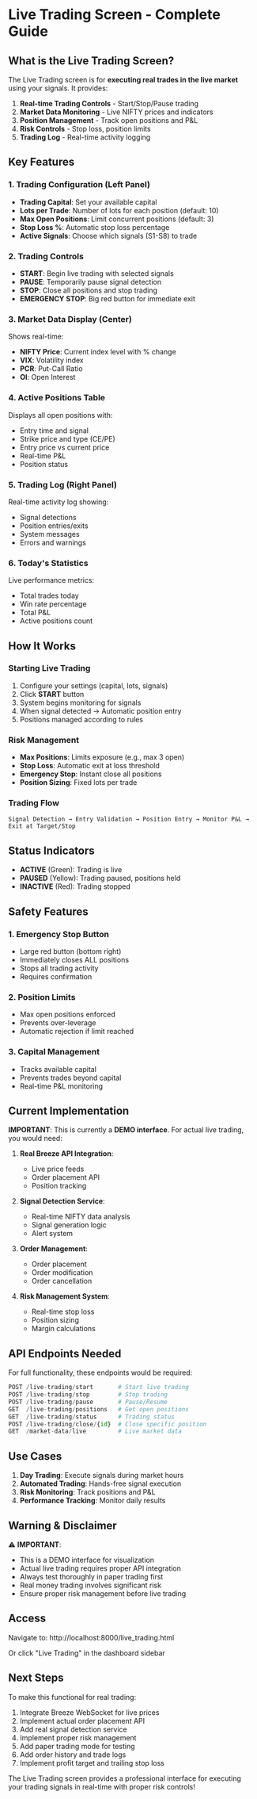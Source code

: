# Live Trading Screen - Complete Guide

## What is the Live Trading Screen?

The Live Trading screen is for **executing real trades in the live market** using your signals. It provides:

1. **Real-time Trading Controls** - Start/Stop/Pause trading
2. **Market Data Monitoring** - Live NIFTY prices and indicators
3. **Position Management** - Track open positions and P&L
4. **Risk Controls** - Stop loss, position limits
5. **Trading Log** - Real-time activity logging

## Key Features

### 1. Trading Configuration (Left Panel)
- **Trading Capital**: Set your available capital
- **Lots per Trade**: Number of lots for each position (default: 10)
- **Max Open Positions**: Limit concurrent positions (default: 3)
- **Stop Loss %**: Automatic stop loss percentage
- **Active Signals**: Choose which signals (S1-S8) to trade

### 2. Trading Controls
- **START**: Begin live trading with selected signals
- **PAUSE**: Temporarily pause signal detection
- **STOP**: Close all positions and stop trading
- **EMERGENCY STOP**: Big red button for immediate exit

### 3. Market Data Display (Center)
Shows real-time:
- **NIFTY Price**: Current index level with % change
- **VIX**: Volatility index
- **PCR**: Put-Call Ratio
- **OI**: Open Interest

### 4. Active Positions Table
Displays all open positions with:
- Entry time and signal
- Strike price and type (CE/PE)
- Entry price vs current price
- Real-time P&L
- Position status

### 5. Trading Log (Right Panel)
Real-time activity log showing:
- Signal detections
- Position entries/exits
- System messages
- Errors and warnings

### 6. Today's Statistics
Live performance metrics:
- Total trades today
- Win rate percentage
- Total P&L
- Active positions count

## How It Works

### Starting Live Trading
1. Configure your settings (capital, lots, signals)
2. Click **START** button
3. System begins monitoring for signals
4. When signal detected → Automatic position entry
5. Positions managed according to rules

### Risk Management
- **Max Positions**: Limits exposure (e.g., max 3 open)
- **Stop Loss**: Automatic exit at loss threshold
- **Emergency Stop**: Instant close all positions
- **Position Sizing**: Fixed lots per trade

### Trading Flow
```
Signal Detection → Entry Validation → Position Entry → Monitor P&L → Exit at Target/Stop
```

## Status Indicators

- **ACTIVE** (Green): Trading is live
- **PAUSED** (Yellow): Trading paused, positions held
- **INACTIVE** (Red): Trading stopped

## Safety Features

### 1. Emergency Stop Button
- Large red button (bottom right)
- Immediately closes ALL positions
- Stops all trading activity
- Requires confirmation

### 2. Position Limits
- Max open positions enforced
- Prevents over-leverage
- Automatic rejection if limit reached

### 3. Capital Management
- Tracks available capital
- Prevents trades beyond capital
- Real-time P&L monitoring

## Current Implementation

**IMPORTANT**: This is currently a **DEMO interface**. For actual live trading, you would need:

1. **Real Breeze API Integration**:
   - Live price feeds
   - Order placement API
   - Position tracking

2. **Signal Detection Service**:
   - Real-time NIFTY data analysis
   - Signal generation logic
   - Alert system

3. **Order Management**:
   - Order placement
   - Order modification
   - Order cancellation

4. **Risk Management System**:
   - Real-time stop loss
   - Position sizing
   - Margin calculations

## API Endpoints Needed

For full functionality, these endpoints would be required:

```python
POST /live-trading/start       # Start live trading
POST /live-trading/stop        # Stop trading
POST /live-trading/pause       # Pause/Resume
GET  /live-trading/positions   # Get open positions
GET  /live-trading/status      # Trading status
POST /live-trading/close/{id}  # Close specific position
GET  /market-data/live         # Live market data
```

## Use Cases

1. **Day Trading**: Execute signals during market hours
2. **Automated Trading**: Hands-free signal execution
3. **Risk Monitoring**: Track positions and P&L
4. **Performance Tracking**: Monitor daily results

## Warning & Disclaimer

⚠️ **IMPORTANT**: 
- This is a DEMO interface for visualization
- Actual live trading requires proper API integration
- Always test thoroughly in paper trading first
- Real money trading involves significant risk
- Ensure proper risk management before live trading

## Access

Navigate to: http://localhost:8000/live_trading.html

Or click "Live Trading" in the dashboard sidebar

## Next Steps

To make this functional for real trading:

1. Integrate Breeze WebSocket for live prices
2. Implement actual order placement API
3. Add real signal detection service
4. Implement proper risk management
5. Add paper trading mode for testing
6. Add order history and trade logs
7. Implement profit target and trailing stop loss

The Live Trading screen provides a professional interface for executing your trading signals in real-time with proper risk controls!